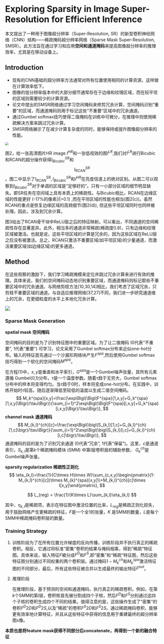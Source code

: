 # Exploring Sparsity in Image Super-Resolution for Efficient Inference



本文提出了一种用于图像超分辨率（Super-Resolution, SR）的新型卷积神经网络（CNN）结构——稀疏掩码超分辨率网络（Sparse Mask Super-Resolution, SMSR）。此方法旨在通过学习和应用**空间和通道掩码**来提高图像超分辨率的推理效率，尤其是在移动设备上。

## Introduction

- 现有的CNN基础的超分辨率方法通常对所有位置使用相同的计算资源，这样做在计算效率低下。
- 图像的低分辨率版本中的大部分细节通常存在于边缘和纹理区域，而在较平坦的区域则需要较少的计算资源。
- 论文中提出的SMSR网络通过学习空间掩码来修剪冗余计算，空间掩码识别“重要”的区域，而通道掩码则用于标记这些“不重要”区域中的冗余通道。
- 通过Gumbel softmax技巧使得二值掩码在训练中可微分，在推理中则使用稀疏解决方案来跳过冗余计算。
- SMSR网络展示了在减少计算复杂度的同时，能够保持或提升图像超分辨率的性能。

<img src="https://www.freeimg.cn/i/2023/12/21/658406d414503.png" style="zoom:67%;" />

图2，给一张高清图片HR image $I^{HR}$和一张低视效的图$I^{LR}$,我们对$I^{LR}$进行Bicubic和RCAN的超分操作获得$I^{SR}_{Bicubic}$和$$I^{SR}_{RCAN}$$。图二中显示了$I^{SR}_{RCAN},I_{Bicubic}^{SR}$和$I^{HR}$在亮度信道上的绝对区别。从图二可以观察到$I_{Bicubic}^{SR}$对于单调的区域是“足够好的”。只有一小部分区域的细节明显缺失。即SR任务在空间域上具有本质上的稀疏性。与Bicubic相比，RCAN在边缘区域的性能更好 (-17%的像素|$I$|>0.1) ,而在平坦区域的性能也相当(图2(c))。虽然RCAN的重点是恢复边缘区域的高频细节(图2(d)), 但这些平坦区域同时也同样被处理。因此，涉及到冗余计算。

 图3给出了RCAN骨干块中ReLU层之后的特征映射。可以看出，不同通道的空间稀疏性存在显著差异。此外，相当多的通道非常稀疏(稀疏度0.8)，只有边缘和纹理区域被激活。也就是说，这些平坦区域的计算是冗余的，因为这些区域在ReLU层之后没有被激活。总之，RCAN只激活不重要区域(如平坦区域)的少量通道，而激活重要区域(如边缘区域)的更多通道。



## Method

 在这些观察的激励下，我们学习稀疏掩模来定位并跳过冗余计算来进行有效的推理。具体来说，我们的空间掩码动态地识别重要区域，而通道掩码则标记那些不重要区域中的冗余通道。与网络剪枝方法[10,30,14]相比，我们考虑了区域冗余，只剪枝不重要区域的通道。与自适应推理网络[37,27]不同，我们进一步研究通道维上的冗余，在更细粒度的水平上本地化冗余计算。

![](https://img-blog.csdnimg.cn/20210914154610705.png?x-oss-process=image/watermark,type_ZHJvaWRzYW5zZmFsbGJhY2s,shadow_50,text_Q1NETiBAbTBfMzc4NjAwNzY=,size_20,color_FFFFFF,t_70,g_se,x_16)

###  Sparse Mask Generation

**spatial mask 空间掩码**

空间掩码的目的是为了识别特征图中的重要区域。为了让二值掩码 (0代表“不重要”, 1代表“重要”) 可学习，论文采用了Gumbel softmax分布来近似one-hot分布。输入的特征首先通过一个沙漏形网络块产生$F^{spa}$,然后使用Gumbel softmax技巧得到一个软化的空间掩码$M^{spa}$。

在方程(1)中，$x,y$是垂直和水平索引，$G^{spa}$是一个Gumbel噪声张量，其所有元素遵循 Gumbel(0,1)分布，$\tau$是一个温度参数。随着$\tau$趋于无穷大，Gumbel softmax分布中的样本将变得均匀。当$\tau$趋于0时，样本将变成one-hot分布。在实践中，训练开始时$\tau$较高，随后逐渐降低至较低的温度以生成二值空间掩码。
$$
M_k^{spa}[x,y]=\frac{\exp\Bigl(\Bigl(F^{spa}[1,x,y]+G_k^{spa}[1,x,y]\Bigr)/\tau\Bigr)}{\sum_{i=1}^2\exp\Bigl(\Bigl(F^{spa}[i,x,y]+G_k^{spa}[i,x,y]\Bigr)/\tau\Bigr)},
$$
**channel mask 通道掩码**
$$
M_{k,l}^{ch}[c]=\frac{\exp\Bigl(\bigl(S_{k,l}[1,c]+G_{k,l}^{ch}[1,c]\bigr)/\tau\Bigr)}{\sum_{i=1}^2\exp\Bigl(\bigl(S_{k,l}[i,c]+G_{k,l}^{ch}[i,c]\bigr)/\tau\Bigr)},
$$
通道掩码的目的是为了识别冗余通道 (0代表“冗余”, 1代表“保留”)。这里，$c$是通道索引，$S_{k,l}$是第$k$个稀疏掩码模块 (SMM) 中第$l$层卷积层的辅助参数， $G_k^{ch}$是Gumbel噪声张量。

**sparsity regularization 稀疏性正则化**
$$
\eta_{k,l}=\frac{1}{C\times H\times W}\sum_{c,x,y}\begin{pmatrix}(1-M_{k,l}^{ch}[c])\times M_{k}^{spa}[x,y]\\+M_{k,l}^{ch}[c]\times I[x,y]\end{pmatrix},
$$

$$
L_{reg} = \frac{1}{K\times L}\sum_{k,l}\eta_{k,l}
$$

其中，$\eta_{k,l}$是稀疏项，表示在特征图中激活位置的比率，$L_{reg}$是稀疏正则化损失，用于鼓励网络产生更稀疏的特征，$F$是一个全1的张量，$K$ 是SMM的数量，$L$是每个SMM中稀疏掩码卷积层的数量。



### Training Strategy

1. 训练阶段为了在所有位置允许梯度的反向传播，训练阶段并不执行真正的稀疏卷积。相反，它通过将标准“密集”卷积的结果与掩码相乘，得到“稀疏”特征图。具体来说，输入特征$F$被分成$F^D$和$F^S$,即“密集”和“稀疏”特征图，然后这些特征图分别通过不同权重的两个卷积层。通过掩码$1-M_k^{ch}$和$M_k^{spa}$激活特征图的不同部分，最后，所有这些特征被合并以生成最终的输出特征$F^{out}$。

2. 推理阶段

   在推理阶段，基于预测的空间和通道掩码，执行真正的稀疏卷积。例如，在第$k$个SMM的第$l$层，卷积核首先被分割成四个子核，然后$F^D$和$F^S$分别通过这四个子核的卷积生成四个不同的结果。值得注意的是，这些操作生成了“密集”的卷积$F^D2D$和$F^D2S$,以及“稀疏”的卷积$F^S2D$和$F^S2S$。通过稀疏掩码卷积，能够更有效率地计算特征，并且从这些特征中获得的信息用于重建最终的超分辨率图s像。

**本质也是将feature mask获得不同部分后concatenate，再得到一个新的融合特征**
